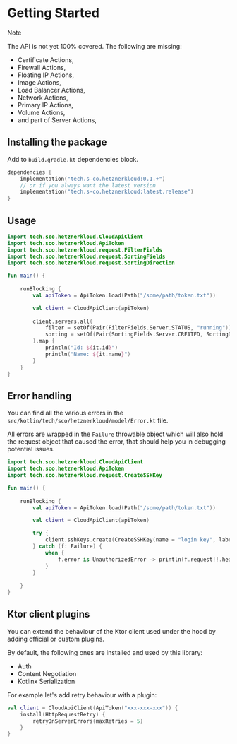# Getting Started

> [!NOTE]  
> The API is not yet 100% covered. The following are missing:
> * Certificate Actions,
> * Firewall Actions,
> * Floating IP Actions,
> * Image Actions,
> * Load Balancer Actions,
> * Network Actions,
> * Primary IP Actions,
> * Volume Actions,
> * and part of Server Actions,

## Installing the package

Add to `build.gradle.kt` dependencies block.

```Kotlin
dependencies {
    implementation("tech.s-co.hetznerkloud:0.1.+")
    // or if you always want the latest version
    implementation("tech.s-co.hetznerkloud:latest.release")
}
```

## Usage
```kotlin
import tech.sco.hetznerkloud.CloudApiClient
import tech.sco.hetznerkloud.ApiToken
import tech.sco.hetznerkloud.request.FilterFields
import tech.sco.hetznerkloud.request.SortingFields
import tech.sco.hetznerkloud.request.SortingDirection

fun main() {
    
    runBlocking {
        val apiToken = ApiToken.load(Path("/some/path/token.txt"))

        val client = CloudApiClient(apiToken)
        
        client.servers.all(
            filter = setOf(Pair(FilterFields.Server.STATUS, "running")), 
            sorting = setOf(Pair(SortingFields.Server.CREATED, SortingDirection.DESC))
        ).map {
            println("Id: ${it.id}")
            println("Name: ${it.name}")
        }
    }
}

```

## Error handling
You can find all the various errors in the `src/kotlin/tech/sco/hetznerkloud/model/Error.kt` file.

All errors are wrapped in the `Failure` throwable object which will also hold the request object that caused the error, that should help you in debugging potential issues.

```Kotlin
import tech.sco.hetznerkloud.CloudApiClient
import tech.sco.hetznerkloud.ApiToken
import tech.sco.hetznerkloud.request.CreateSSHKey

fun main() {
    
    runBlocking {
        val apiToken = ApiToken.load(Path("/some/path/token.txt"))

        val client = CloudApiClient(apiToken)

        try {
            client.sshKeys.create(CreateSSHKey(name = "login key", labels = emptyMap()))
        } catch (f: Failure) {
            when {
                f.error is UnauthorizedError -> println(f.request!!.headers)
            }
        }
        
    }
}
```

## Ktor client plugins
You can extend the behaviour of the Ktor client used under the hood by adding official or custom plugins.

By default, the following ones are installed and used by this library:
* Auth
* Content Negotiation
* Kotlinx Serialization

For example let's add retry behaviour with a plugin:
```kotlin
val client = CloudApiClient(ApiToken("xxx-xxx-xxx")) {
    install(HttpRequestRetry) {
        retryOnServerErrors(maxRetries = 5)
    }
}
```